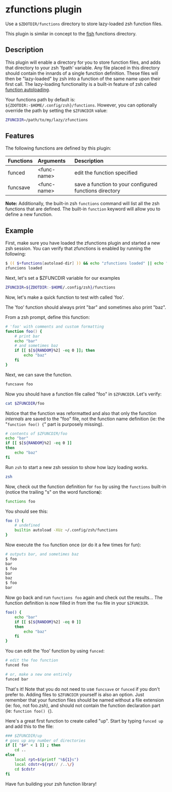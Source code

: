 # zfunctions plugin

Use a `$ZDOTDIR/functions` directory to store lazy-loaded zsh function files.

This plugin is similar in concept to the [fish] functions directory.

## Description

This plugin will enable a directory for you to store function files, and adds that directory to your zsh 'fpath' variable.
Any file placed in this directory should contain the innards of a single function definition.
These files will then be "lazy-loaded" by zsh into a function of the same name upon their first call.
The lazy-loading functionality is a built-in feature of zsh called [function autoloading][zsh-autoload].

Your functions path by default is: `${ZDOTDIR:-$HOME/.config/zsh}/functions`.
However, you can optionally override the path by setting the `$ZFUNCDIR` value:

```zsh
ZFUNCDIR=/path/to/my/lazy/zfunctions
```

## Features

The following functions are defined by this plugin:

| Functions | Arguments     | Description                                            |
|:----------|:--------------|:-------------------------------------------------------|
| funced    | \<func-name\> | edit the function specified                            |
| funcsave  | \<func-name\> | save a function to your configured functions directory |

**Note:**
Additionally, the built-in zsh `functions` command will list all the zsh functions that are defined.
The built-in `function` keyword will allow you to define a new function.

## Example

First, make sure you have loaded the zfunctions plugin and started a new zsh session.
You can verify that zfunctions is enabled by running the following:

```zsh
$ (( $+functions[autoload-dir] )) && echo "zfunctions loaded" || echo "zfunctions not loaded"
zfuncions loaded
```

Next, let's set a $ZFUNCDIR variable for our examples
```zsh
ZFUNCDIR=${ZDOTDIR:-$HOME/.config/zsh}/functions
```

Now, let's make a quick function to test with called 'foo'.

The 'foo' function should always print "bar" and sometimes also print "baz".

From a zsh prompt, define this function:

```zsh
# 'foo' with comments and custom formatting
function foo() {
    # print bar
    echo "bar"
    # and sometimes baz
    if [[ $[${RANDOM}%2] -eq 0 ]]; then
        echo "baz"
    fi
}
```

Next, we can save the function.

```zsh
funcsave foo
```

Now you should have a function file called "foo" in `$ZFUNCDIR`. Let's verify:

```zsh
cat $ZFUNCDIR/foo
```

Notice that the function was reformatted and also that only the function *internals* are saved to the "foo" file, not the function name definition
(ie: the "`function foo() {`" part is purposely missing).

```zsh
# contents of $ZFUNCDIR/foo
echo "bar"
if [[ $[${RANDOM}%2] -eq 0 ]]
then
    echo "baz"
fi
```

Run `zsh` to start a new zsh session to show how lazy loading works.

```zsh
zsh
```

Now, check out the function definition for `foo` by using the `functions`
built-in (notice the trailing "s" on the word function**s**):

```zsh
functions foo
```

You should see this:

```zsh
foo () {
    # undefined
    builtin autoload -XUz ~/.config/zsh/functions
}
```

Now execute the `foo` function once (or do it a few times for fun):

```zsh
# outputs bar, and sometimes baz
$ foo
bar
$ foo
bar
baz
$ foo
bar
```

Now go back and run `functions foo` again and check out the results...
The function definition is now filled in from the `foo` file in your `$ZFUNCDIR`.

```zsh
foo() {
    echo "bar"
    if [[ $[${RANDOM}%2] -eq 0 ]]
    then
        echo "baz"
    fi
}
```

You can edit the 'foo' function by using `funced`:

```zsh
# edit the foo function
funced foo

# or, make a new one entirely
funced bar
```

That's it! Note that you do not need to use `funcsave` or `funced` if you don't prefer to.
Adding files to `$ZFUNCDIR` yourself is also an option. Just remember that your function
files should be named without a file extension (ie: foo, not foo.zsh), and should not
contain the function declaration part (ie: `function foo() {`).

Here's a great first function to create called "up".
Start by typing `funced up` and add this to the file:

```zsh
### $ZFUNCDIR/up
# goes up any number of directories
if [[ "$#" < 1 ]] ; then
    cd ..
else
    local rpt=$(printf "%${1}s")
    local cdstr=${rpt// /..\/}
    cd $cdstr
fi
```

Have fun building your zsh function library!

[omz]: https://github.com/ohmyzsh/ohmyzsh
[fish]: https://fishshell.com
[zsh-autoload]: http://zsh.sourceforge.net/Doc/Release/Functions.html#Autoloading-Functions
